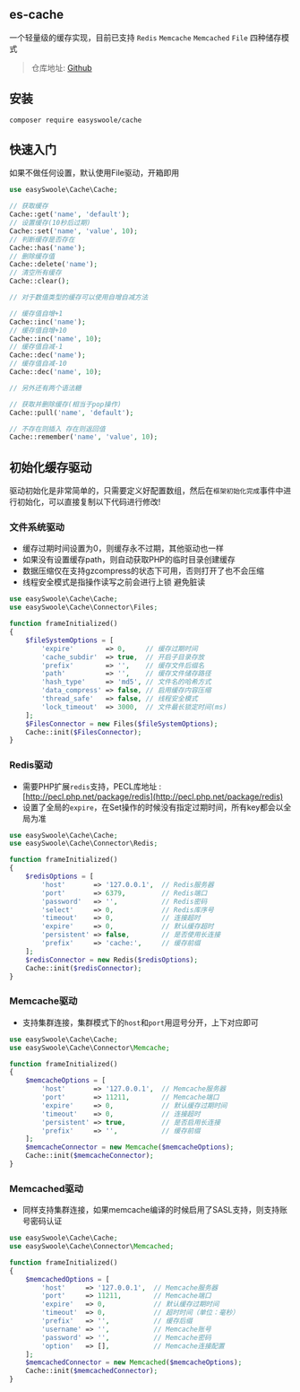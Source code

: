 
es-cache
------

一个轻量级的缓存实现，目前已支持 `Redis` `Memcache` `Memcached` `File` 四种储存模式

> 仓库地址: [Github](https://github.com/easy-swoole/cache)

安装
------

```
composer require easyswoole/cache
```

快速入门
------

如果不做任何设置，默认使用File驱动，开箱即用

```php
use easySwoole\Cache\Cache;

// 获取缓存
Cache::get('name', 'default');
// 设置缓存(10秒后过期)
Cache::set('name', 'value', 10);
// 判断缓存是否存在
Cache::has('name');
// 删除缓存值
Cache::delete('name');
// 清空所有缓存
Cache::clear();

// 对于数值类型的缓存可以使用自增自减方法

// 缓存值自增+1
Cache::inc('name');
// 缓存值自增+10
Cache::inc('name', 10);
// 缓存值自减-1
Cache::dec('name');
// 缓存值自减-10
Cache::dec('name', 10);

// 另外还有两个语法糖

// 获取并删除缓存(相当于pop操作)
Cache::pull('name', 'default');

// 不存在则插入 存在则返回值
Cache::remember('name', 'value', 10);
```

初始化缓存驱动
------

驱动初始化是非常简单的，只需要定义好配置数组，然后在`框架初始化完成`事件中进行初始化，可以直接复制以下代码进行修改!

### 文件系统驱动

- 缓存过期时间设置为0，则缓存永不过期，其他驱动也一样
- 如果没有设置缓存path，则自动获取PHP的临时目录创建缓存
- 数据压缩仅在支持gzcompress的状态下可用，否则打开了也不会压缩
- 线程安全模式是指操作读写之前会进行上锁 避免脏读

```php
use easySwoole\Cache\Cache;
use easySwoole\Cache\Connector\Files;

function frameInitialized()
{
    $fileSystemOptions = [
        'expire'        => 0,     // 缓存过期时间
        'cache_subdir'  => true,  // 开启子目录存放
        'prefix'        => '',    // 缓存文件后缀名
        'path'          => '',    // 缓存文件储存路径
        'hash_type'     => 'md5', // 文件名的哈希方式
        'data_compress' => false, // 启用缓存内容压缩
        'thread_safe'   => false, // 线程安全模式
        'lock_timeout'  => 3000,  // 文件最长锁定时间(ms)
    ];
    $FilesConnector = new Files($fileSystemOptions);
    Cache::init($FilesConnector);
}
```

### Redis驱动

- 需要PHP扩展`redis`支持，PECL库地址 : [http://pecl.php.net/package/redis](http://pecl.php.net/package/redis)
- 设置了全局的`expire`，在Set操作的时候没有指定过期时间，所有key都会以全局为准

```php
use easySwoole\Cache\Cache;
use easySwoole\Cache\Connector\Redis;

function frameInitialized()
{
    $redisOptions = [
        'host'       => '127.0.0.1',  // Redis服务器
        'port'       => 6379,         // Redis端口
        'password'   => '',           // Redis密码
        'select'     => 0,            // Redis库序号
        'timeout'    => 0,            // 连接超时
        'expire'     => 0,            // 默认缓存超时
        'persistent' => false,        // 是否使用长连接
        'prefix'     => 'cache:',     // 缓存前缀
    ];
    $redisConnector = new Redis($redisOptions);
    Cache::init($redisConnector);
}
```

### Memcache驱动

- 支持集群连接，集群模式下的`host`和`port`用逗号分开，上下对应即可

```php
use easySwoole\Cache\Cache;
use easySwoole\Cache\Connector\Memcache;

function frameInitialized()
{
    $memcacheOptions = [
        'host'       => '127.0.0.1',  // Memcache服务器
        'port'       => 11211,        // Memcache端口
        'expire'     => 0,            // 默认缓存过期时间
        'timeout'    => 0,            // 连接超时
        'persistent' => true,         // 是否启用长连接
        'prefix'     => '',           // 缓存前缀
    ];
    $memcacheConnector = new Memcache($memcacheOptions);
    Cache::init($memcacheConnector);
}
```

### Memcached驱动

- 同样支持集群连接，如果memcache编译的时候启用了SASL支持，则支持账号密码认证

```php
use easySwoole\Cache\Cache;
use easySwoole\Cache\Connector\Memcached;

function frameInitialized()
{
    $memcachedOptions = [
        'host'     => '127.0.0.1',  // Memcache服务器
        'port'     => 11211,        // Memcache端口
        'expire'   => 0,            // 默认缓存过期时间
        'timeout'  => 0,            // 超时时间（单位：毫秒）
        'prefix'   => '',           // 缓存后缀
        'username' => '',           // Memcache账号
        'password' => '',           // Memcache密码
        'option'   => [],           // Memcache连接配置
    ];
    $memcachedConnector = new Memcached($memcacheOptions);
    Cache::init($memcachedConnector);
}
```